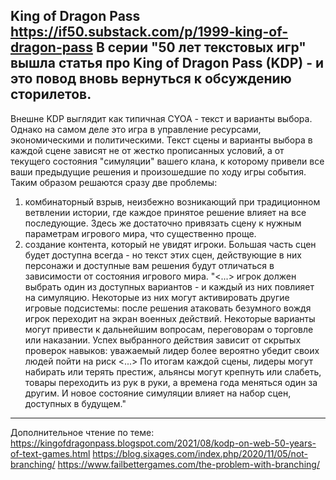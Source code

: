 King of Dragon Pass
https://if50.substack.com/p/1999-king-of-dragon-pass
В серии "50 лет текстовых игр" вышла статья про King of Dragon Pass (KDP) - и это повод вновь вернуться к обсуждению сторилетов.
---
Внешне KDP выглядит как типичная CYOA - текст и варианты выбора. Однако на самом деле это игра в управление ресурсами, экономическими и политическими. Текст сцены и варианты выбора в каждой сцене зависят не от жестко прописанных условий, а от текущего состояния "симуляции" вашего клана, к которому привели все ваши предыдущие решения и произошедшие по ходу игры события.
Таким образом решаются сразу две проблемы:
1) комбинаторный взрыв, неизбежно возникающий при традиционном ветвлении истории, где каждое принятое решение влияет на все последующие. Здесь же достаточно привязать сцену к нужным параметрам игрового мира, что существенно проще.
2) создание контента, который не увидят игроки. Большая часть сцен будет доступна всегда - но текст этих сцен, действующие в них персонажи и доступные вам решения будут отличаться в зависимости от состояния игрового мира.
"<...> игрок должен выбрать один из доступных вариантов - и каждый из них повлияет на симуляцию. Некоторые из них могут активировать другие игровые подсистемы: после решения атаковать безумного вождя игрок переходит на экран военных действий. Некоторые варианты могут привести к дальнейшим вопросам, переговорам о торговле или наказании. Успех выбранного действия зависит от скрытых проверок навыков: уважаемый лидер более вероятно убедит своих людей пойти на риск <...> По итогам каждой сцены, лидеры могут набирать или терять престиж, альянсы могут крепнуть или слабеть, товары переходить из рук в руки, а времена года меняться один за другим. И новое состояние симуляции влияет на набор сцен, доступных в будущем."
---
Дополнительное чтение по теме:
https://kingofdragonpass.blogspot.com/2021/08/kodp-on-web-50-years-of-text-games.html
https://blog.sixages.com/index.php/2020/11/05/not-branching/
https://www.failbettergames.com/the-problem-with-branching/